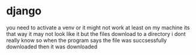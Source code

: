 # django
 
you need to activate a venv or it might not work at least on my machine its that way
it may not look like it but the files download to a directory i dont really know so when the program says the file was succsessfully downloaded then it was downloaded
